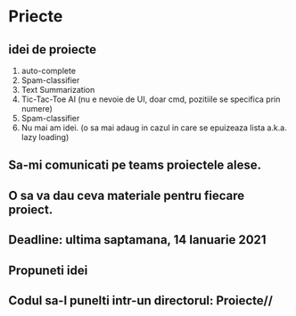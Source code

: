 # Priecte
## idei de proiecte
1. auto-complete 
2. Spam-classifier 
3. Text Summarization 
4. Tic-Tac-Toe AI (nu e nevoie de UI, doar cmd, pozitiile se specifica prin numere)
5. Spam-classifier 
6. Nu mai am idei. (o sa mai adaug in cazul in care se epuizeaza lista a.k.a. lazy loading)
## Sa-mi comunicati pe teams proiectele alese. 
## O sa va dau ceva materiale pentru fiecare proiect.
## Deadline: ultima saptamana, 14 Ianuarie 2021
## Propuneti idei
## Codul sa-l punelti intr-un directorul: Proiecte/<Numele vostru>/
